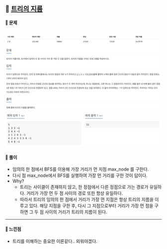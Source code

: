 ## 📖 [트리의 지름](https://www.acmicpc.net/problem/1167)
#### 📍 문제
![img](./assets/1167_트리의지름_1.png)
![img](./assets/1167_트리의지름_2.png)
---
#### 📍 풀이
- 임의의 한 점에서 BFS를 이용해 가장 거리가 먼 지점 max_node 를 구한다.
- 다시 점 max_node에서 BFS를 실행하여 가장 먼 거리를 구한 것이 답이다.
- Why?
  - 트리는 사이클이 존재하지 않고, 한 정점에서 다른 정점으로 가는 경로가 유일하다. 거리가 가장 먼 두 점 사이의 경로 또한 항상 유일하다.
  - 따라서 트리의 임의의 한 점에서 거리가 가장 먼 지점은 항상 트리의 지름을 이루고 있다. 해당 지점을 구한 후, 다시 그 지점으로부터 거리가 가장 먼 점을 구하면 그 두 점 사이의 거리가 트리의 지름이 된다. 
---
#### 📍 느낀점
- 트리를 이해하는 중요한 이론같다.. 외워야겠다.